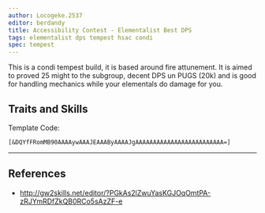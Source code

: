 ```yaml
---
author: Locogeke.2537
editor: berdandy
title: Accessibility Contest - Elementalist Best DPS
tags: elementalist dps tempest hsac condi
spec: tempest
---
```


This is a condi tempest build, it is based around fire attunement. It is aimed to proved 25 might to the subgroup, decent DPS un PUGS (20k) and is good for handling mechanics while your elementals do damage for you.

## Traits and Skills

Template Code:

`[&DQYfFRomMB90AAAAywAAAJEAAAByAAAAJgAAAAAAAAAAAAAAAAAAAAAAAAA=]`

---

<div
  data-armory-embed='skills'
  data-armory-ids='5503,5542,5571,5502,5666'
>
</div>
<div
  data-armory-embed='specializations'
  data-armory-ids='31,26,48'
  data-armory-31-traits='296,325,1510'
  data-armory-26-traits='1507,275,287'
  data-armory-48-traits='1886,2015,1839'
>
</div>
<script async src='https://unpkg.com/armory-embeds@^0.x.x/armory-embeds.js'></script>



## References

- http://gw2skills.net/editor/?PGkAs2lZwuYasKGJOqOmtPA-zRJYmRDfZkQB0RCo5sAzZF-e
